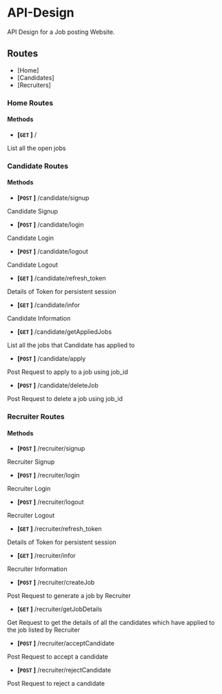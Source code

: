 # API-Design
API Design for a Job posting Website.


## Routes

* [Home]
* [Candidates]
* [Recruiters]


### Home Routes
#### Methods

- **[<code>GET</code> ]** /

List all the open jobs


### Candidate Routes
#### Methods

- **[<code>POST</code> ]** /candidate/signup

Candidate Signup

- **[<code>POST</code> ]** /candidate/login

Candidate Login 

- **[<code>POST</code> ]** /candidate/logout

Candidate Logout

- **[<code>GET</code> ]** /candidate/refresh_token

Details of Token for persistent session

- **[<code>GET</code> ]** /candidate/infor

Candidate Information

- **[<code>GET</code> ]** /candidate/getAppliedJobs

List all the jobs that Candidate has applied to

- **[<code>POST</code> ]** /candidate/apply

Post Request to apply to a job using job_id

- **[<code>POST</code> ]** /candidate/deleteJob

Post Request to delete a job using job_id


### Recruiter Routes
#### Methods

- **[<code>POST</code> ]** /recruiter/signup

Recruiter Signup

- **[<code>POST</code> ]** /recruiter/login

Recruiter Login 

- **[<code>POST</code> ]** /recruiter/logout

Recruiter Logout

- **[<code>GET</code> ]** /recruiter/refresh_token

Details of Token for persistent session

- **[<code>GET</code> ]** /recruiter/infor

Recruiter Information

- **[<code>POST</code> ]** /recruiter/createJob

Post Request to generate a job by Recruiter

- **[<code>GET</code> ]** /recruiter/getJobDetails

Get Request to get the details of all the candidates which have applied to the job listed by Recruiter

- **[<code>POST</code> ]** /recruiter/acceptCandidate

Post Request to accept a candidate

- **[<code>POST</code> ]** /recruiter/rejectCandidate

Post Request to reject a candidate



